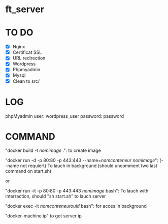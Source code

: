 # ft_server

# TO DO

- [x] Nginx
- [x] Certificat SSL
- [x] URL redirection
- [x] Wordpress
- [x] Phpmyadmin
- [x] Mysql
- [x] Clean to src/
# LOG

phpMyadmin
user: wordpress_user
password: password

# COMMAND

"docker build -t *nomimage* .": to create image

"docker run -d -p 80:80 -p 443:443 --name=*nomconteneur* *nomimage*": (--name not requiert) 
To lauch in background (should uncomment two last command on start.sh)

or

"docker run -it -p 80:80 -p 443:443 *nomimage* bash":
To lauch with interraction, should "sh start.sh" to lauch server

"docker exec -it *nomconteneurouid* bash":
for acces in background

"docker-machine ip" to get server ip
